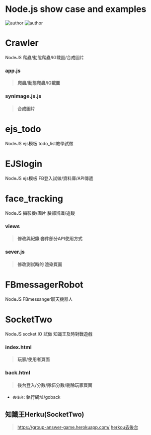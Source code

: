 # Node.js show case and examples
![author](https://img.shields.io/badge/front--end-JackLiang-yellow.svg)
![author](https://img.shields.io/badge/back--end-JackLiang-blue.svg)





# Crawler
NodeJS 爬蟲/動態爬蟲/IG載圖/合成圖片
### app.js
> #### 爬蟲/動態爬蟲/IG載圖
### synimage.js.js
> #### 合成圖片



# ejs_todo
NodeJS ejs模板 todo_list教學試做



# EJSlogin
NodeJS ejs模板 FB登入試做/資料庫/API傳遞



# face_tracking
NodeJS 攝影機/圖片 臉部辨識/追蹤
### views
> #### 修改與紀錄 套件部分API使用方式
### sever.js
> #### 修改測試時的 渲染頁面



# FBmessagerRobot
NodeJS FBmessanger聊天機器人



# SocketTwo
NodeJS socket.IO 試做 知識王及時對戰遊戲
### index.html
> #### 玩家/使用者頁面
### back.html
> #### 後台登入/分數/隊伍分數/剔除玩家頁面
* `去後台`: 執行網址/goback
## 知識王Herku(SocketTwo)
> <a href="https://group-answer-game.herokuapp.com/" target="_blank">https://group-answer-game.herokuapp.com/</a>
> <a href="https://group-answer-game.herokuapp.com/goback" target="_blank">herkou去後台</a>


